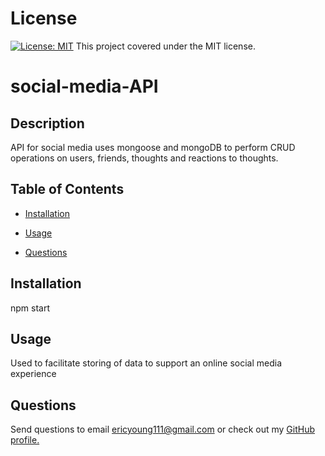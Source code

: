 # License

[![License: MIT](https://img.shields.io/badge/License-MIT-yellow.svg)](https://opensource.org/licenses/MIT) This project covered under the MIT license.


# social-media-API


## Description

API for social media uses mongoose and mongoDB to perform CRUD operations on users, friends, thoughts and reactions to thoughts.


## Table of Contents

* [Installation](#installation)

* [Usage](#usage)

* [Questions](#questions)


## Installation

npm start


## Usage

Used to facilitate storing of data to support an online social media experience


## Questions

Send questions to email ericyoung111@gmail.com or check out my [GitHub profile.](www.github.com/Thesselonian/social-media-backend)
    